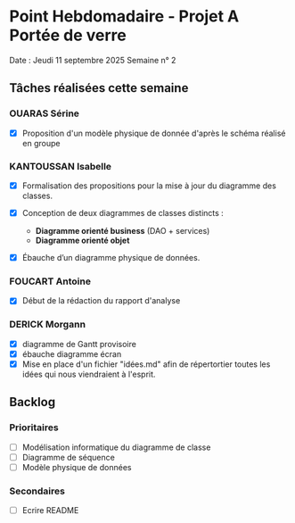 # Point Hebdomadaire - Projet A Portée de verre

Date : Jeudi 11 septembre 2025
Semaine n° 2

## Tâches réalisées cette semaine

### OUARAS Sérine

- [x] Proposition d'un modèle physique de donnée d'après le schéma réalisé en groupe

### KANTOUSSAN Isabelle

- [x] Formalisation des propositions pour la mise à jour du diagramme des classes.
- [x] Conception de deux diagrammes de classes distincts :
    - **Diagramme orienté business** (DAO + services)
    - **Diagramme orienté objet**
- [x] Ébauche d’un diagramme physique de données.


### FOUCART Antoine

- [x] Début de la rédaction du rapport d'analyse

### DERICK Morgann

- [x] diagramme de Gantt provisoire
- [x] ébauche diagramme écran
- [x] Mise en place d'un fichier "idées.md" afin de répertortier toutes les idées
        qui nous viendraient à l'esprit.

## Backlog




### Prioritaires

- [ ] Modélisation informatique du diagramme de classe
- [ ] Diagramme de séquence
- [ ] Modèle physique de données

### Secondaires

- [ ] Ecrire README
